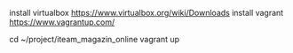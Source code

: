 install virtualbox https://www.virtualbox.org/wiki/Downloads
install vagrant  https://www.vagrantup.com/

cd ~/project/iteam_magazin_online
vagrant up
